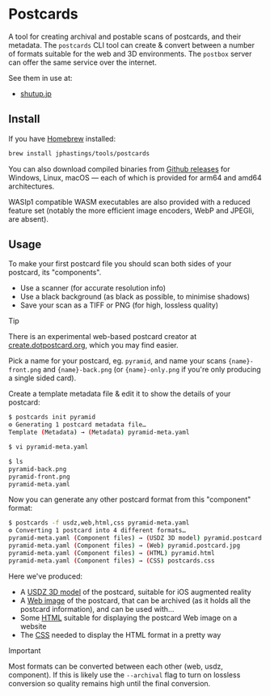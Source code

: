 # Postcards

A tool for creating archival and postable scans of postcards, and their metadata. The `postcards` CLI tool can create & convert between a number of formats suitable for the web and 3D environments. The `postbox` server can offer the same service over the internet.

See them in use at:
- [shutup.jp](https://shutup.jp)

## Install

If you have [Homebrew](https://brew.sh) installed:

```sh
brew install jphastings/tools/postcards
```

You can also download compiled binaries from [Github releases](https://github.com/jphastings/dotpostcard/releases/) for Windows, Linux, macOS — each of which is provided for arm64 and amd64 architectures.

WASIp1 compatible WASM executables are also provided with a reduced feature set (notably the more efficient image encoders, WebP and JPEGli, are absent).

## Usage

To make your first postcard file you should scan both sides of your postcard, its "components".

- Use a scanner (for accurate resolution info)
- Use a black background (as black as possible, to minimise shadows)
- Save your scan as a TIFF or PNG (for high, lossless quality)

> [!TIP]
> There is an experimental web-based postcard creator at [create.dotpostcard.org](https://create.dotpostcard.org), which you may find easier.

Pick a name for your postcard, eg. `pyramid`, and name your scans `{name}-front.png` and `{name}-back.png` (or `{name}-only.png` if you're only producing a single sided card).

Create a template metadata file & edit it to show the details of your postcard:

```sh
$ postcards init pyramid
⚙︎ Generating 1 postcard metadata file…
Template (Metadata) → (Metadata) pyramid-meta.yaml

$ vi pyramid-meta.yaml

$ ls
pyramid-back.png
pyramid-front.png
pyramid-meta.yaml
```

Now you can generate any other postcard format from this "component" format:

```sh
$ postcards -f usdz,web,html,css pyramid-meta.yaml
⚙︎ Converting 1 postcard into 4 different formats…
pyramid-meta.yaml (Component files) → (USDZ 3D model) pyramid.postcard.usdz
pyramid-meta.yaml (Component files) → (Web) pyramid.postcard.jpg
pyramid-meta.yaml (Component files) → (HTML) pyramid.html
pyramid-meta.yaml (Component files) → (CSS) postcards.css
```

Here we've produced:

- A [USDZ 3D model](docs/formats/usdz.md) of the postcard, suitable for iOS augmented reality
- A [Web image](docs/formats/web.md) of the postcard, that can be archived (as it holds all the postcard information), and can be used with…
- Some [HTML](docs/formats/html.md) suitable for displaying the postcard Web image on a website
- The [CSS](docs/formats/css.md) needed to display the HTML format in a pretty way

> [!IMPORTANT]
> Most formats can be converted between each other (web, usdz, component). If this is likely use the `--archival` flag to turn on lossless conversion so quality remains high until the final conversion.
